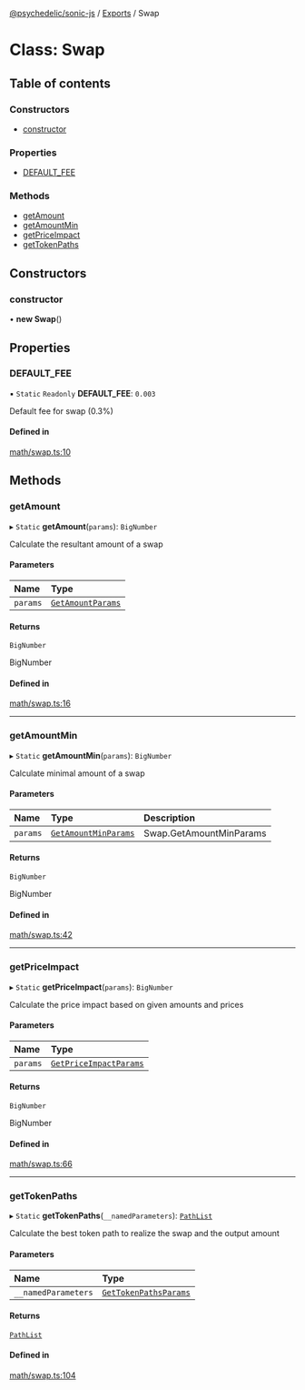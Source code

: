 [@psychedelic/sonic-js](../README.md) / [Exports](../modules.md) / Swap

# Class: Swap

## Table of contents

### Constructors

- [constructor](Swap.md#constructor)

### Properties

- [DEFAULT\_FEE](Swap.md#default_fee)

### Methods

- [getAmount](Swap.md#getamount)
- [getAmountMin](Swap.md#getamountmin)
- [getPriceImpact](Swap.md#getpriceimpact)
- [getTokenPaths](Swap.md#gettokenpaths)

## Constructors

### constructor

• **new Swap**()

## Properties

### DEFAULT\_FEE

▪ `Static` `Readonly` **DEFAULT\_FEE**: ``0.003``

Default fee for swap (0.3%)

#### Defined in

[math/swap.ts:10](https://github.com/Psychedelic/sonic-js/blob/cfc7f22/src/math/swap.ts#L10)

## Methods

### getAmount

▸ `Static` **getAmount**(`params`): `BigNumber`

Calculate the resultant amount of a swap

#### Parameters

| Name | Type |
| :------ | :------ |
| `params` | [`GetAmountParams`](../interfaces/Swap.GetAmountParams.md) |

#### Returns

`BigNumber`

BigNumber

#### Defined in

[math/swap.ts:16](https://github.com/Psychedelic/sonic-js/blob/cfc7f22/src/math/swap.ts#L16)

___

### getAmountMin

▸ `Static` **getAmountMin**(`params`): `BigNumber`

Calculate minimal amount of a swap

#### Parameters

| Name | Type | Description |
| :------ | :------ | :------ |
| `params` | [`GetAmountMinParams`](../interfaces/Swap.GetAmountMinParams.md) | Swap.GetAmountMinParams |

#### Returns

`BigNumber`

BigNumber

#### Defined in

[math/swap.ts:42](https://github.com/Psychedelic/sonic-js/blob/cfc7f22/src/math/swap.ts#L42)

___

### getPriceImpact

▸ `Static` **getPriceImpact**(`params`): `BigNumber`

Calculate the price impact based on given amounts and prices

#### Parameters

| Name | Type |
| :------ | :------ |
| `params` | [`GetPriceImpactParams`](../interfaces/Swap.GetPriceImpactParams.md) |

#### Returns

`BigNumber`

BigNumber

#### Defined in

[math/swap.ts:66](https://github.com/Psychedelic/sonic-js/blob/cfc7f22/src/math/swap.ts#L66)

___

### getTokenPaths

▸ `Static` **getTokenPaths**(`__namedParameters`): [`PathList`](../modules/MaximalPaths.md#pathlist)

Calculate the best token path to realize the swap and the output amount

#### Parameters

| Name | Type |
| :------ | :------ |
| `__namedParameters` | [`GetTokenPathsParams`](../modules/Swap.md#gettokenpathsparams) |

#### Returns

[`PathList`](../modules/MaximalPaths.md#pathlist)

#### Defined in

[math/swap.ts:104](https://github.com/Psychedelic/sonic-js/blob/cfc7f22/src/math/swap.ts#L104)
